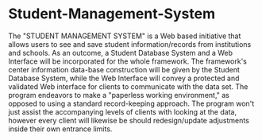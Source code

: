# Student-Management-System
The "STUDENT MANAGEMENT SYSTEM" is a Web based initiative that allows users to see and save student information/records from institutions and schools. As an outcome, a Student Database System and a Web Interface will be incorporated for the whole framework. The framework's center information data-base construction will be given by the Student Database System, while the Web Interface will convey a protected and validated Web interface for clients to communicate with the data set. The program endeavors to make a "paperless working environment," as opposed to using a standard record-keeping approach. The program won't just assist the accompanying levels of clients with looking at the data, however every client will likewise be should redesign/update adjustments inside their own entrance limits.
